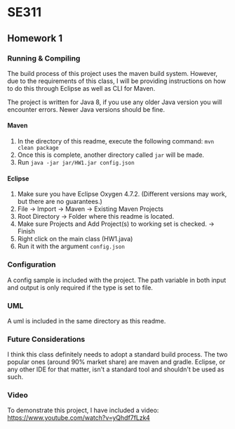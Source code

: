 # SE311
## Homework 1

### Running & Compiling

The build process of this project uses the maven build system. However, due to the requirements of this class, I will be providing instructions on how to do this through Eclipse as well as CLI for Maven.

The project is written for Java 8, if you use any older Java version you will encounter errors. Newer Java versions should be fine.

#### Maven

1. In the directory of this readme, execute the following command: `mvn clean package`
2. Once this is complete, another directory called `jar` will be made.
3. Run `java -jar jar/HW1.jar config.json`

#### Eclipse

1. Make sure you have Eclipse Oxygen 4.7.2. (Different versions may work, but there are no guarantees.)
2. File -> Import -> Maven -> Existing Maven Projects
3. Root Directory -> Folder where this readme is located.
4. Make sure Projects and Add Project(s) to working set is checked. -> Finish
6. Right click on the main class (HW1.java)
7. Run it with the argument `config.json`

### Configuration

A config sample is included with the project. The path variable in both input and output is only required if the type is set to file.

### UML

A uml is included in the same directory as this readme.

### Future Considerations

I think this class definitely needs to adopt a standard build process. The two popular ones (around 90% market share) are maven and gradle. Eclipse, or any other IDE for that matter, isn't a standard tool and shouldn't be used as such.

### Video

To demonstrate this project, I have included a video: https://www.youtube.com/watch?v=yQhdf7fLzk4
